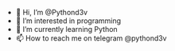 - 👋 Hi, I’m @Pythond3v
- 👀 I’m interested in programming
- 🌱 I’m currently learning Python
- 📫 How to reach me on telegram @pythond3v

<!---
Pythond3v/Pythond3v is a ✨ special ✨ repository because its `README.md` (this file) appears on your GitHub profile.
You can click the Preview link to take a look at your changes.
--->

